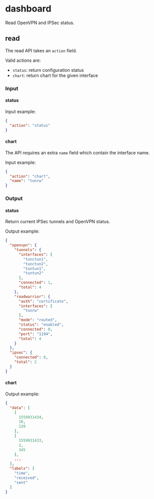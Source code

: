 # dashboard

Read OpenVPN and IPSec status.

## read

The read API takes an `action` field.

Valid actions are:

- `status`: return configuration status
- `chart`: return chart for the given interface

### Input

#### status

Input example:
```json
{
  "action": "status"
}
```

#### chart

The API requires an extra `name` field which contain the interface name.

Input example:
```json
{
  "action": "chart",
  "name": "tunrw"
}
```

### Output

#### status

Return current IPSec tunnels and OpenVPN status.

Output example:
```json
{
  "openvpn": {
    "tunnels": {
      "interfaces": [
        "tunctun1",
        "tunctun2",
        "tuntun1",
        "tuntun2"
      ],
      "connected": 1,
      "total": 4
    },
    "roadwarrior": {
      "auth": "certificate",
      "interfaces": [
        "tunrw"
      ],
      "mode": "routed",
      "status": "enabled",
      "connected": 0,
      "port": "1194",
      "total": 4
    }
  },
  "ipsec": {
    "connected": 0,
    "total": 2
  }
}
```

#### chart

Output example:
```json
{
  "data": [
    [
      1559931434,
      10,
      120
    ],
    [
      1559931433,
      2,
      345
    ],
    ...
  ],
  "labels": [
    "time",
    "received",
    "sent"
  ]
}
```
